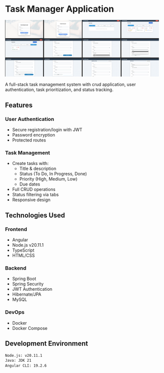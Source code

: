 # Task Manager Application


![Task Manager Screenshot](https://raw.githubusercontent.com/Shayanthavi/TaskManager/692ccbe9df5340d7089fe7f37f9e14ddddc100aa/screenshot.png)

A full-stack task management system with crud application, user authentication, task prioritization, and status tracking.

## Features

### User Authentication
- Secure registration/login with JWT
- Password encryption
- Protected routes

### Task Management
- Create tasks with:
  - Title & description
  - Status (To Do, In Progress, Done)
  - Priority (High, Medium, Low)
  - Due dates
- Full CRUD operations
- Status filtering via tabs
- Responsive design

## Technologies Used

### Frontend
- Angular 
- Node.js v20.11.1
- TypeScript
- HTML/CSS

### Backend
- Spring Boot
- Spring Security
- JWT Authentication
- Hibernate/JPA
- MySQL

### DevOps
- Docker
- Docker Compose

## Development Environment

```bash
Node.js: v20.11.1
Java: JDK 21
Angular CLI: 19.2.6
